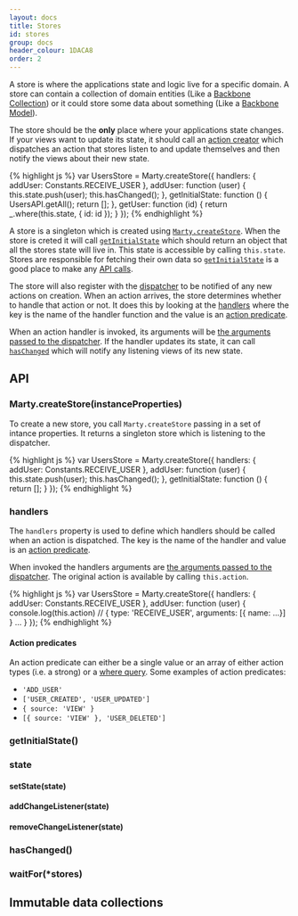 ```yaml
---
layout: docs
title: Stores
id: stores
group: docs
header_colour: 1DACA8
order: 2
---
```


A store is where the applications state and logic live for a specific domain. A store can contain a collection of domain entities (Like a [Backbone Collection](http://backbonejs.org/#Collection)) or it could store some data about something (Like a [Backbone Model](http://backbonejs.org/#Model)).

The store should be the **only** place where your applications state changes. If your views want to update its state, it should call an [action creator](/docs/actionCreators.html) which dispatches an action that stores listen to and update themselves and then notify the views about their new state.

{% highlight js %}
var UsersStore = Marty.createStore({
  handlers: {
    addUser: Constants.RECEIVE_USER
  },
  addUser: function (user) {
    this.state.push(user);
    this.hasChanged();
  },
  getInitialState: function () {
    UsersAPI.getAll();
    return [];
  },
  getUser: function (id) {
    return _.where(this.state, {
      id: id
    });
  }
});
{% endhighlight %}

A store is a singleton which is created using [<code>Marty.createStore</code>](#createStore). When the store is creted it will call [<code>getInitialState</code>](#getInitialState) which should return an object that all the stores state will live in. This state is accessible by calling <code>this.state</code>. Stores are responsible for fetching their own data so [<code>getInitialState</code>](#getInitialState) is a good place to make any [API calls](/docs/httpApi.html).

The store will also register with the [dispatcher](/docs/dispatcher.html) to be notified of any new actions on creation. When an action arrives, the store determines whether to handle that action or not. It does this by looking at the [handlers](#handlers) where the key is the name of the handler function and the value is an [action predicate](#action-predicates).

When an action handler is invoked, its arguments will be [the arguments passed to the dispatcher](/docs/actionCreators.html#dispatch). If the handler updates its state, it can call [<code>hasChanged</code>](#hasChanged) which will notify any listening views of its new state.

<h2 id="api">API</h2>

<h3 id="createStore">Marty.createStore(instanceProperties)</h3>

To create a new store, you call <code>Marty.createStore</code> passing in a set of intance properties. It returns a singleton store which is listening to the dispatcher.

{% highlight js %}
var UsersStore = Marty.createStore({
  handlers: {
    addUser: Constants.RECEIVE_USER
  },
  addUser: function (user) {
    this.state.push(user);
    this.hasChanged();
  },
  getInitialState: function () {
    return [];
  }
});
{% endhighlight %}

<h3 id="handlers">handlers</h3>

The <code>handlers</code> property is used to define which handlers should be called when an action is dispatched. The key is the name of the handler and value is an [action predicate](#action-predicates).

When invoked the handlers arguments are [the arguments passed to the dispatcher](/docs/actionCreators.html#dispatch). The original action is available by calling <code>this.action</code>.

{% highlight js %}
var UsersStore = Marty.createStore({
  handlers: {
    addUser: Constants.RECEIVE_USER
  },
  addUser: function (user) {
    console.log(this.action) // { type: 'RECEIVE_USER', arguments: [{ name: ...}] }
    ...
  }
});
{% endhighlight %}

<h4 id="action-predicates">Action predicates</h4>

An action predicate can either be a single value or an array of either action types (i.e. a strong) or a <a href="https://lodash.com/docs#where">where query</a>. Some examples of action predicates:

<ul>
  <li><code>'ADD_USER'</code></li>
  <li><code>['USER_CREATED', 'USER_UPDATED']</code></li>
  <li><code>{ source: 'VIEW' }</code></li>
  <li><code>[{ source: 'VIEW' }, 'USER_DELETED']</code></li>
</ul>

<h3 id="getInitialState">getInitialState()</h3>

<h3 id="state">state</h3>

<h4 id="setState">setState(state)</h4>

<h4 id="addChangeListener">addChangeListener(state)</h4>

<h4 id="removeChangeListener">removeChangeListener(state)</h4>


<h3 id="hasChanged">hasChanged()</h3>

<h3 id="waitFor">waitFor(*stores)</h3>

<h2 id="immutable">Immutable data collections</h2>
